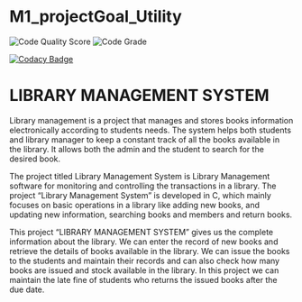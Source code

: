 # M1_projectGoal_Utility
![Code Quality Score](https://api.codiga.io/project/31157/score/svg)  ![Code Grade](https://api.codiga.io/project/31157/status/svg)


[![Codacy Badge](https://app.codacy.com/project/badge/Grade/8fef383e5c854d568015c6a57e52db92)](https://www.codacy.com/gh/PrahalathanB/M1_projectGoal_Utility/dashboard?utm_source=github.com&amp;utm_medium=referral&amp;utm_content=PrahalathanB/M1_projectGoal_Utility&amp;utm_campaign=Badge_Grade)
# **LIBRARY MANAGEMENT SYSTEM**

Library management is a project that manages and stores books information electronically according to students needs. The system helps both students and library manager to keep a constant track of all the books available in the library. It allows both the admin and the student to search for the desired book.

The project titled Library Management System is Library Management software for monitoring and controlling the transactions in a library. The project “Library Management System” is developed in C, which mainly focuses on basic operations in a library like adding new books, and updating new information, searching books and members and return books.

This project “LIBRARY MANAGEMENT SYSTEM” gives us the complete information about the library. We can enter the record of new books and retrieve the details of books available in the library. We can issue the books to the students and maintain their records and can also check how many books are issued and stock available in the library. In this project we can maintain the late fine of students who returns the issued books after the due date.
